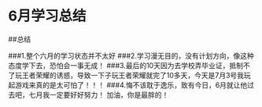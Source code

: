 # 6月学习总结

##总结

###1.整个六月的学习状态并不太好
###2.学习漫无目的，没有计划方向，像这种态度学下去，恐怕会一事无成！
###3.最后的10天因为去学校弄毕业证，抵制不了玩王者荣耀的诱惑，导致一下子玩王者荣耀就完了10多天，今天是7月3号我玩起游戏来真的是太可怕了！！！
###4.悔不该耽于逸乐，致有今日，6月就让他过去吧，七月我一定要好好努力！ 加油，你是最胖的！
